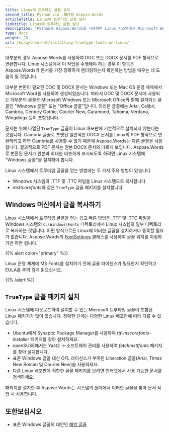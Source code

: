```yaml
---
title: Linux에 트루타입 글꼴 설치
second_title: Python via .NET용 Aspose.Words
articleTitle: Linux에 트루타입 글꼴 설치
linktitle: Linux에 트루타입 글꼴 설치
description: "Python용 Aspose.Words를 사용하면 Linux 시스템에서 Microsoft Word을 사용하여 생성된 문서를 최고의 정확도로 렌더링할 수 있습니다. 이를 수행하려면 Windows 시스템에서 글꼴 파일을 복사하거나 Linux 시스템에 `TrueType` 글꼴 패키지를 설치하십시오."
type: docs
weight: 20
url: /ko/python-net/installing-truetype-fonts-on-linux/
---
```


대부분의 경우 Aspose.Words를 사용하여 DOC 또는 DOCX 문서를 PDF 형식으로 변환합니다. Linux 시스템에서 이 작업을 수행해야 하는 경우 이 항목은 Aspose.Words가 문서를 가장 정확하게 렌더링하는지 확인하는 방법을 배우는 데 도움이 될 것입니다.

대부분 변환이 필요한 DOC 및 DOCX 문서는 Windows 또는 Mac OS 운영 체제에서 Microsoft Word를 사용하여 생성되었습니다. 따라서 DOC 및 DOCX 문서에 사용되는 대부분의 글꼴은 Microsoft Windows 또는 Microsoft Office와 함께 설치되는 글꼴인 "Windows 글꼴" 또는 "Office 글꼴"입니다. 이러한 글꼴에는 Arial, Calibri, Cambria, Century Gothic, Courier New, Garamond, Tahoma, Verdana, Wingdings 등이 포함됩니다.

문제는 위에 나열된 `TrueType` 글꼴이 Linux 배포판에 기본적으로 설치되지 않는다는 것입니다. Cambria 글꼴로 포맷된 일반적인 DOCX 문서를 Linux의 PDF 형식으로 변환하려고 하면 Cambria를 사용할 수 없기 때문에 Aspose.Words는 다른 글꼴을 사용합니다. 결과적으로 PDF 문서는 원본 DOCX 문서와 다르게 보입니다. Aspose.Words로 변환된 문서가 원본과 최대한 비슷하게 표시되도록 하려면 Linux 시스템에 "Windows 글꼴"을 설치해야 합니다.

Linux 시스템에서 트루타입 글꼴을 얻는 방법에는 두 가지 주요 방법이 있습니다

- Windows 시스템의 .TTF 및 .TTC 파일을 Linux 시스템으로 복사합니다
- *msttcorefonts*와 같은 `TrueType` 글꼴 패키지를 설치합니다

## Windows 머신에서 글꼴 복사하기

Linux 시스템에서 트루타입 글꼴을 얻는 쉽고 빠른 방법은 .TTF 및 .TTC 파일을 Windows 시스템의 `C:\Windows\Fonts` 디렉토리에서 Linux 시스템의 일부 디렉토리로 복사하는 것입니다. 어떤 방식으로든 Linux에 이러한 글꼴을 설치하거나 등록할 필요가 없습니다. Aspose.Words의 [FontSettings](https://reference.aspose.com/words/python-net/aspose.words.fonts/fontsettings/) 클래스를 사용하여 글꼴 위치를 지정하기만 하면 됩니다.

{{% alert color="primary" %}}

Linux 운영 체제에 MS Fonts를 설치하기 전에 글꼴 라이센스가 필요한지 확인하고 EULA를 주의 깊게 읽으십시오.

{{% /alert %}}

## `TrueType` 글꼴 패키지 설치

Linux 시스템에 다운로드하여 설치할 수 있는 Microsoft 트루타입 글꼴이 포함된 Linux 패키지가 많이 있습니다. 정확한 단계는 다양한 Linux 배포판에 따라 다를 수 있습니다.

- Ubuntu에서 Synaptic Package Manager를 사용하여 *ttf-mscorefonts-installer* 패키지를 찾아 설치하세요.
- openSUSE에서는 Yast2 → 소프트웨어 관리를 사용하여 *fetchmsttfonts* 패키지를 찾아 설치합니다.
- 표준 Windows 글꼴 대신 OFL 라이선스가 부여된 Liberation 글꼴(Arial, Times New Roman 및 Courier New)을 사용하세요.
- 다른 Linux 배포판에 적합한 글꼴 패키지를 보려면 인터넷에서 사용 가능한 문서를 검색하세요.

패키지를 설치한 후 Aspose.Words는 시스템의 폴더에서 이러한 글꼴을 찾아 문서 작업 시 사용합니다.

## 또한보십시오

- 표준 Windows 글꼴의 대안인 [해방 글꼴](https://pagure.io/liberation-fonts)
